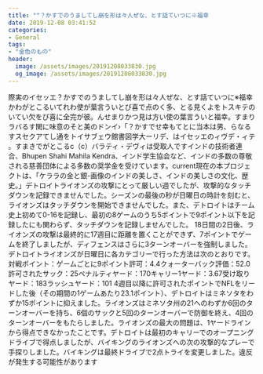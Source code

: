 ```yaml
---
title: "‮幸福※について話すと、なぜ人々は形を崩してしまうのですか？"
date: 2019-12-08 03:41:52
categories:
- General
tags:
- "金色のもの"
header:
  image: /assets/images/20191208033830.jpg
  og_image: /assets/images/20191208033830.jpg
---
```


‮幸福※について話すと、なぜ人々は形を崩してしまうのですか？エッセイの実際のテキストをよく見ると、多くの点で喜びという言葉が使われていることがわかります。幸福という言葉の使い方は見つかりません。彼が完全に喜びを欠いているなら、男は本当にとても幸せですか？」‹インドの美とその意味に関するバラティ・デヴィのエッセイは、デリー大学図書館ウェブサイトを通してアクセスすることができます。‬c（c）バラティ・デヴィ‬は受取人ですインドの技術者連合、Bhupen Shahi Mahila Kendra、インド学生協会など、インドの多数の尊敬される慈善団体による多数の奨学金を受けています。current現在の本プロジェクトは、「ケララの金と銀-画像のインドの美しさ、インドの美しさの文化、歴史。」デトロイトライオンズの攻撃にとって厳しい週でしたが、攻撃的なタッチダウンを記録できませんでした。シーズンの最後の秒が日曜日の時計を刻むと、ライオンズはタッチダウンを開始できませんでした。また、デトロイトはチーム史上初めて0-16を記録し、最初の8ゲームのうち5ポイントで9ポイント以下を記録したにも関わらず、タッチダウンを記録しませんでした。 18日間の2日後、ライオンズの攻撃は最終的に17週目に距離を置くことができず、7ポイントでゲームを終了しましたが、ディフェンスはさらに3ターンオーバーを強制しました。デトロイトライオンズが日曜日に各カテゴリーで行った方法は次のとおりです。対戦ポイント：ゲームごとに9ポイント許可：4.4クォーターバック評価：52.0許可されたサック：25ペナルティヤード：170キャリー1ヤード：3.67受け取りヤード：183ラッシュヤード：101 4週目以降に許可されたポイントでNFLをリードした後（その期間の1ゲームあたり23.1ポイント）、デトロイトはミネソタをわずか15ポイントに抑えました。ライオンズはミネソタ州の21へのわずか6回のターンオーバーを持ち、6個のサックと5回のターンオーバーで防御を終え、4回のターンオーバーをもたらしました。ライオンズの最大の問題は、1ヤードラインから得点できなかったことです。デトロイトは最初のキャリーでのオープニングドライブで得点しましたが、バイキングのライオンズへの次の攻撃的なプレーで手探りしました。バイキングは最終ドライブで2点トライを変更しました。違反が発生する可能性があります
